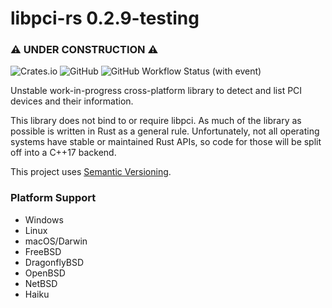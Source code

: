 # libpci-rs 0.2.9-testing
### ⚠ UNDER CONSTRUCTION ⚠

![Crates.io](https://img.shields.io/crates/v/libpci-rs)
![GitHub](https://img.shields.io/github/license/gibsonpil/libpci-rs)
![GitHub Workflow Status (with event)](https://img.shields.io/github/actions/workflow/status/gibsonpil/libpci-rs/tests.yml)

Unstable work-in-progress cross-platform library to detect and list PCI devices and their information. 

This library does not bind to or require libpci. As much of the library as possible is written in Rust as a general rule.
Unfortunately, not all operating systems have stable or maintained Rust APIs, so code for those will be split off into a
C++17 backend.

This project uses [Semantic Versioning](https://semver.org/).

### Platform Support
- Windows
- Linux
- macOS/Darwin
- FreeBSD
- DragonflyBSD
- OpenBSD
- NetBSD
- Haiku
